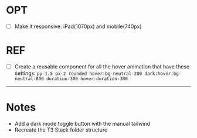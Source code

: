 # OPT

- [ ] Make it responsive: iPad(1070px) and mobile(740px)

# REF

- [ ] Create a reusable component for all the hover animation that have these settings:
      `py-1.5 px-2 rounded hover:bg-neutral-200 dark:hover:bg-neutral-800 duration-300 hover:duration-300`

---

# Notes

- Add a dark mode toggle button with the manual tailwind
- Recreate the T3 Stack folder structure
